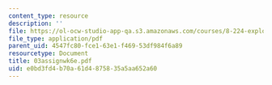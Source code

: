 ```yaml
---
content_type: resource
description: ''
file: https://ol-ocw-studio-app-qa.s3.amazonaws.com/courses/8-224-exploring-black-holes-general-relativity-astrophysics-spring-2003/e0bd3fd4b70a61d4875835a5aa652a60_03assignwk6e.pdf
file_type: application/pdf
parent_uid: 4547fc80-fce1-63e1-f469-53df984f6a89
resourcetype: Document
title: 03assignwk6e.pdf
uid: e0bd3fd4-b70a-61d4-8758-35a5aa652a60
---
```

